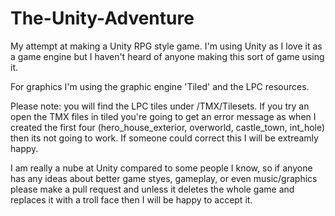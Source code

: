 # The-Unity-Adventure
My attempt at making a Unity RPG style game. I'm using Unity as I love it as a game engine but I haven't heard of anyone
making this sort of game using it.

For graphics I'm using the graphic engine 'Tiled' and the LPC resources. 

Please note: you will find the LPC tiles under /TMX/Tilesets. If you try an open the TMX files in tiled
you're going to get an error message as when I created the first four (hero_house_exterior, overworld, castle_town,
int_hole) then its not going to work. If someone could correct this I will be extreamly happy.

I am really a nube at Unity compared to some people I know, so if anyone has any ideas about better game styes,
gameplay, or even music/graphics please make a pull request and unless it deletes the whole game and replaces it with
a troll face then I will be happy to accept it.
